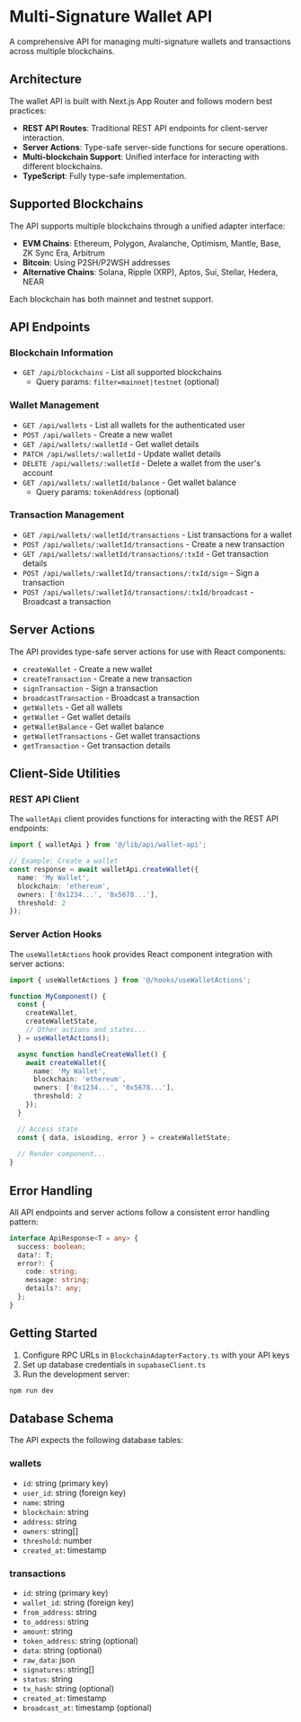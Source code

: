 # Multi-Signature Wallet API

A comprehensive API for managing multi-signature wallets and transactions across multiple blockchains.

## Architecture

The wallet API is built with Next.js App Router and follows modern best practices:

- **REST API Routes**: Traditional REST API endpoints for client-server interaction.
- **Server Actions**: Type-safe server-side functions for secure operations.
- **Multi-blockchain Support**: Unified interface for interacting with different blockchains.
- **TypeScript**: Fully type-safe implementation.

## Supported Blockchains

The API supports multiple blockchains through a unified adapter interface:

- **EVM Chains**: Ethereum, Polygon, Avalanche, Optimism, Mantle, Base, ZK Sync Era, Arbitrum
- **Bitcoin**: Using P2SH/P2WSH addresses
- **Alternative Chains**: Solana, Ripple (XRP), Aptos, Sui, Stellar, Hedera, NEAR

Each blockchain has both mainnet and testnet support.

## API Endpoints

### Blockchain Information

- `GET /api/blockchains` - List all supported blockchains
  - Query params: `filter=mainnet|testnet` (optional)

### Wallet Management

- `GET /api/wallets` - List all wallets for the authenticated user
- `POST /api/wallets` - Create a new wallet
- `GET /api/wallets/:walletId` - Get wallet details
- `PATCH /api/wallets/:walletId` - Update wallet details
- `DELETE /api/wallets/:walletId` - Delete a wallet from the user's account
- `GET /api/wallets/:walletId/balance` - Get wallet balance
  - Query params: `tokenAddress` (optional)

### Transaction Management

- `GET /api/wallets/:walletId/transactions` - List transactions for a wallet
- `POST /api/wallets/:walletId/transactions` - Create a new transaction
- `GET /api/wallets/:walletId/transactions/:txId` - Get transaction details
- `POST /api/wallets/:walletId/transactions/:txId/sign` - Sign a transaction
- `POST /api/wallets/:walletId/transactions/:txId/broadcast` - Broadcast a transaction

## Server Actions

The API provides type-safe server actions for use with React components:

- `createWallet` - Create a new wallet
- `createTransaction` - Create a new transaction
- `signTransaction` - Sign a transaction
- `broadcastTransaction` - Broadcast a transaction
- `getWallets` - Get all wallets
- `getWallet` - Get wallet details
- `getWalletBalance` - Get wallet balance
- `getWalletTransactions` - Get wallet transactions
- `getTransaction` - Get transaction details

## Client-Side Utilities

### REST API Client

The `walletApi` client provides functions for interacting with the REST API endpoints:

```typescript
import { walletApi } from '@/lib/api/wallet-api';

// Example: Create a wallet
const response = await walletApi.createWallet({
  name: 'My Wallet',
  blockchain: 'ethereum',
  owners: ['0x1234...', '0x5678...'],
  threshold: 2
});
```

### Server Action Hooks

The `useWalletActions` hook provides React component integration with server actions:

```typescript
import { useWalletActions } from '@/hooks/useWalletActions';

function MyComponent() {
  const { 
    createWallet, 
    createWalletState,
    // Other actions and states...
  } = useWalletActions();

  async function handleCreateWallet() {
    await createWallet({
      name: 'My Wallet',
      blockchain: 'ethereum',
      owners: ['0x1234...', '0x5678...'],
      threshold: 2
    });
  }

  // Access state
  const { data, isLoading, error } = createWalletState;
  
  // Render component...
}
```

## Error Handling

All API endpoints and server actions follow a consistent error handling pattern:

```typescript
interface ApiResponse<T = any> {
  success: boolean;
  data?: T;
  error?: {
    code: string;
    message: string;
    details?: any;
  };
}
```

## Getting Started

1. Configure RPC URLs in `BlockchainAdapterFactory.ts` with your API keys
2. Set up database credentials in `supabaseClient.ts`
3. Run the development server:

```bash
npm run dev
```

## Database Schema

The API expects the following database tables:

### wallets

- `id`: string (primary key)
- `user_id`: string (foreign key)
- `name`: string
- `blockchain`: string
- `address`: string
- `owners`: string[]
- `threshold`: number
- `created_at`: timestamp

### transactions

- `id`: string (primary key)
- `wallet_id`: string (foreign key)
- `from_address`: string
- `to_address`: string
- `amount`: string
- `token_address`: string (optional)
- `data`: string (optional)
- `raw_data`: json
- `signatures`: string[]
- `status`: string
- `tx_hash`: string (optional)
- `created_at`: timestamp
- `broadcast_at`: timestamp (optional)
